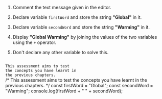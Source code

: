 1. Comment the text message
   given in the editor.

2. Declare variable `firstWord`
   and
   store the string **"Global"** in it.

3. Declare variable `secondWord`
   and
   store the string **"Warming"** in it.

4. Display **"Global Warming"** by joining
   the values of the two variables using
   the `+` operator.

5. Don't declare any other variable to solve this.

<codeblock language="javascript" type="exercise" testMode="fixedInput">
<code>
This assessment aims to test
the concepts you have learnt in
the previous chapters.
</code>

<solution>
/*
This assessment aims to test
the concepts you have learnt in
the previous chapters.
*/
const firstWord = "Global";
const secondWord = "Warming";
console.log(firstWord + " " + secondWord);
</solution>
</codeblock>